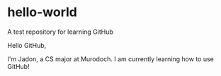# hello-world
A test repository for learning GitHub 

Hello GitHub,

I'm Jadon, a CS major at Murodoch. I am currently learning how to use GitHub!
